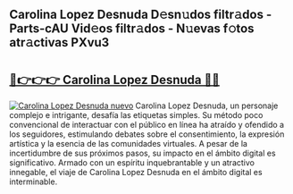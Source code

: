 ## Carolina Lopez Desnuda D𝚎sn𝚞dos filtr𝚊dos - Parts-cAU Vid𝚎os filtr𝚊dos - N𝚞evas f𝚘tos atr𝚊ctivas PXvu3

# <h2><a href="http://mb2y6qo.tromn.icu/?c=Carolina+Lopez+Desnuda">🔗👉👉👉 Carolina Lopez Desnuda 🔗🔗</a></h2>

[![Carolina Lopez Desnuda nuevo](https://i.imgur.com/pEAQMta.gif)](http://mb2y6qo.tromn.icu/?c=Carolina+Lopez+Desnuda)
Carolina Lopez Desnuda, un personaje complejo e intrigante, desafía las etiquetas simples. Su método poco convencional de interactuar con el público en línea ha atraído y ofendido a los seguidores, estimulando debates sobre el consentimiento, la expresión artística y la esencia de las comunidades virtuales. A pesar de la incertidumbre de sus próximos pasos, su impacto en el ámbito digital es significativo. Armado con un espíritu inquebrantable y un atractivo innegable, el viaje de Carolina Lopez Desnuda en el ámbito digital es interminable.
